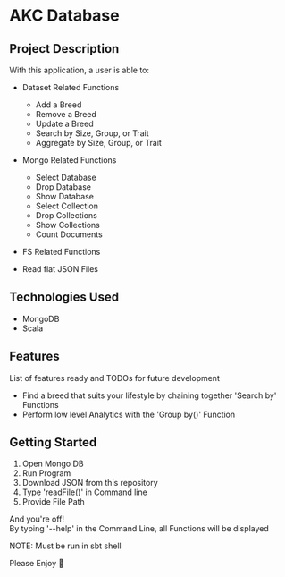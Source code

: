 # AKC Database

## Project Description
With this application, a user is able to:
- Dataset Related Functions
  - Add a Breed
  - Remove a Breed
  - Update a Breed
  - Search by Size, Group, or Trait
  - Aggregate by Size, Group, or Trait
  
 - Mongo Related Functions
    - Select Database
    - Drop Database
   - Show Database
    - Select Collection
   - Drop Collections
    - Show Collections
   - Count Documents
  
 - FS Related Functions
  - Read flat JSON Files

## Technologies Used

* MongoDB
* Scala

## Features

List of features ready and TODOs for future development
* Find a breed that suits your lifestyle by chaining together 'Search by' Functions
* Perform low level Analytics with the 'Group by()' Function 

## Getting Started

1. Open Mongo DB
2. Run Program
3. Download JSON from this repository
4. Type 'readFile()' in Command line
5. Provide File Path

And you're off!\
By typing '--help' in the Command Line, all Functions will be displayed

NOTE: Must be run in sbt shell

Please Enjoy :slightly_smiling_face:
